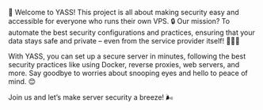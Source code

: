 🚀 Welcome to YASS! This project is all about making security easy and accessible for everyone who runs their own VPS. 🔒 Our mission? To automate the best security configurations and practices, ensuring that your data stays safe and private – even from the service provider itself! 🙅‍♂️📂

With YASS, you can set up a secure server in minutes, following the best security practices like using Docker, reverse proxies, web servers, and more. Say goodbye to worries about snooping eyes and hello to peace of mind. 😊

Join us and let’s make server security a breeze! 🌬️
